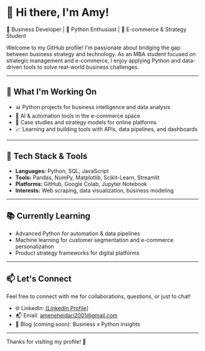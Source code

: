 # 👋 Hi there, I'm Amy!

🚀 Business Developer | 🐍 Python Enthusiast | 🛒 E-commerce & Strategy Student  

Welcome to my GitHub profile! I'm passionate about bridging the gap between business strategy and technology. As an MBA student focused on strategic management and e-commerce, I enjoy applying Python and data-driven tools to solve real-world business challenges.

---

## 🔧 What I'm Working On
- 📊 Python projects for business intelligence and data analysis  
- 🧠 AI & automation tools in the e-commerce space  
- 💼 Case studies and strategy models for online platforms  
- 📈 Learning and building tools with APIs, data pipelines, and dashboards  

---

## 🧰 Tech Stack & Tools
- **Languages:** Python, SQL, JavaScript 
- **Tools:** Pandas, NumPy, Matplotlib, Scikit-Learn, Streamlit  
- **Platforms:** GitHub, Google Colab, Jupyter Notebook  
- **Interests:** Web scraping, data visualization, business modeling  

---

## 📚 Currently Learning
- Advanced Python for automation & data pipelines  
- Machine learning for customer segmentation and e-commerce personalization  
- Product strategy frameworks for digital platforms  

---

## 📫 Let's Connect
Feel free to connect with me for collaborations, questions, or just to chat!

- 🌐 LinkedIn: [[LinkedIn Profile]](https://www.linkedin.com/in/amene-heidari/)  
- 📬 Email: ameneheidari2001@gmail.com
- 📝 Blog (coming soon): Business x Python insights  

---

Thanks for visiting my profile! 🌟  
